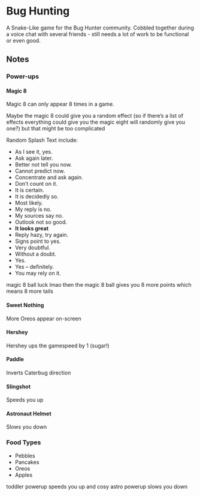 # Bug Hunting

A Snake-Like game for the Bug Hunter community. Cobbled together during a voice chat with several friends - still needs a lot of work to be functional or even good.


## Notes

### Power-ups

#### Magic 8

Magic 8 can only appear 8 times in a game.

 Maybe the magic 8 could give you a random effect (so if there’s a list of effects everything could give you the magic eight will randomly give you one?) but that might be too complicated


Random Splash Text include:

- As I see it, yes.
- Ask again later.
- Better not tell you now.
- Cannot predict now.
- Concentrate and ask again.
- Don’t count on it.
- It is certain.
- It is decidedly so.
- Most likely.
- My reply is no.
- My sources say no.
- Outlook not so good.
- **It looks great**
- Reply hazy, try again.
- Signs point to yes.
- Very doubtful.
- Without a doubt.
- Yes.
- Yes – definitely.
- You may rely on it.


 magic 8 ball luck lmao
 then the magic 8 ball gives you 8 more points
 which means 8 more tails

#### Sweet Nothing
More Oreos appear on-screen


#### Hershey

Hershey ups the gamespeed by 1 (sugar!)

#### Paddle

Inverts Caterbug direction


#### Slingshot

Speeds you up


#### Astronaut Helmet

Slows you down

### Food Types

- Pebbles
- Pancakes
- Oreos
- Apples

 toddler powerup speeds you up and cosy astro powerup slows you down
 


